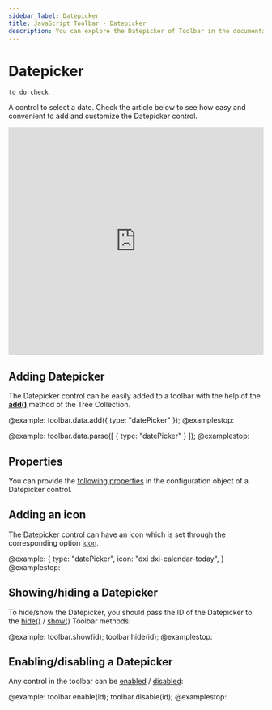 ```yaml
---
sidebar_label: Datepicker
title: JavaScript Toolbar - Datepicker
description: You can explore the Datepicker of Toolbar in the documentation of the DHTMLX JavaScript UI library. Browse developer guides and API reference, try out code examples and live demos, and download a free 30-day evaluation version of DHTMLX Suite 7.
---
```


# Datepicker

`to do check`

A control to select a date. Check the article below to see how easy and convenient to add and customize the Datepicker control. 

<iframe src="https://snippet.dhtmlx.com/3rotluou?mode=js" frameborder="0" class="snippet_iframe" width="100%" height="450"></iframe>

## Adding Datepicker

The Datepicker control can be easily added to a toolbar with the help of the [**add()**](tree_collection/api/treecollection_add_method.md) method of the Tree Collection.

@example:
toolbar.data.add({
    type: "datePicker"
});
@examplestop:



@example:
toolbar.data.parse([
    {
        type: "datePicker"
    }
]);
@examplestop:

## Properties

You can provide the [following properties](toolbar/api/api_datepicker_properties.md) in the configuration object of a Datepicker control.

## Adding an icon

The Datepicker control can have an icon which is set through the corresponding option [icon](toolbar/customization.md).

@example:
{
  type: "datePicker",
  icon: "dxi dxi-calendar-today",
}
@examplestop:

## Showing/hiding a Datepicker 

To hide/show the Datepicker, you should pass the ID of the Datepicker to the [hide()](toolbar/api/toolbar_hide_method.md) / [show()](toolbar/api/toolbar_show_method.md) Toolbar methods:

@example:
toolbar.show(id);
toolbar.hide(id);
@examplestop:

## Enabling/disabling a Datepicker 

Any control in the toolbar can be [enabled](toolbar/api/toolbar_enable_method.md) / [disabled](toolbar/api/toolbar_disable_method.md):

@example:
toolbar.enable(id);
toolbar.disable(id);
@examplestop:
